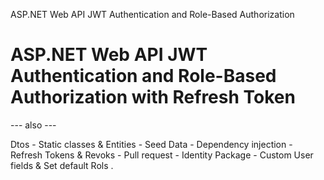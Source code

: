 
 ASP.NET Web API JWT Authentication and Role-Based Authorization


# ASP.NET Web API JWT Authentication and Role-Based Authorization with Refresh Token



--- also ---

Dtos -
Static classes & Entities -
Seed Data -
Dependency injection -
Refresh Tokens & Revoks -
Pull request -
Identity Package -
Custom User fields & Set default Rols .





